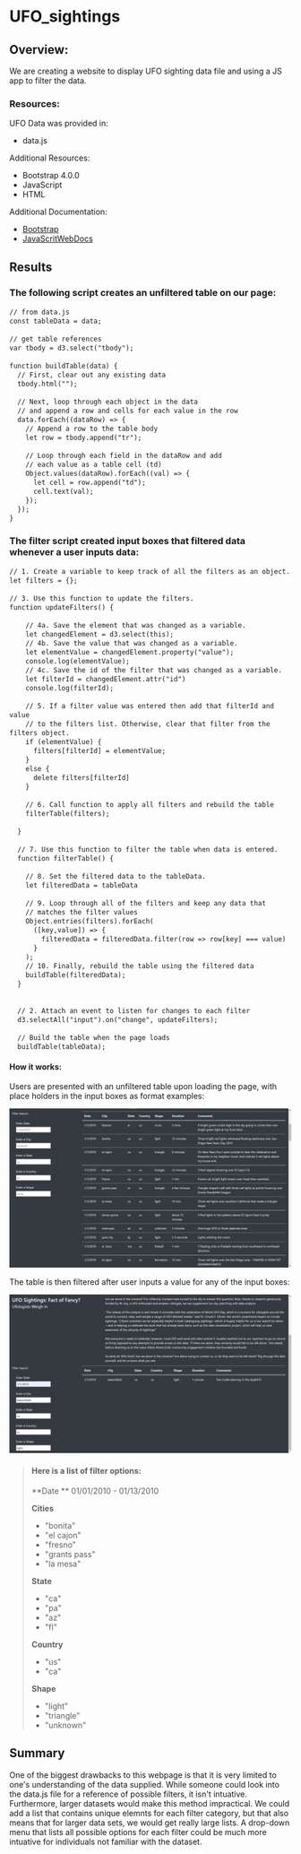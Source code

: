 # UFO_sightings

## Overview:

We are creating a website to display UFO sighting data file and using a JS app to filter the data.

### Resources:

UFO Data was provided in:
- data.js

Additional Resources: 
- Bootstrap 4.0.0
- JavaScript 
- HTML

Additional Documentation:
- [Bootstrap](https://getbootstrap.com/docs/4.0/getting-started/introduction/)
- [JavaScritWebDocs](https://developer.mozilla.org/en-US/docs/Web/JavaScript)

## Results

### The following script creates an unfiltered table on our page:

    // from data.js
    const tableData = data;

    // get table references
    var tbody = d3.select("tbody");

    function buildTable(data) {
      // First, clear out any existing data
      tbody.html("");

      // Next, loop through each object in the data
      // and append a row and cells for each value in the row
      data.forEach((dataRow) => {
        // Append a row to the table body
        let row = tbody.append("tr");

        // Loop through each field in the dataRow and add
        // each value as a table cell (td)
        Object.values(dataRow).forEach((val) => {
          let cell = row.append("td");
          cell.text(val);
        });
      });
    }
    
### The filter script created input boxes that filtered data whenever a user inputs data:

    // 1. Create a variable to keep track of all the filters as an object.
    let filters = {}; 

    // 3. Use this function to update the filters. 
    function updateFilters() {

        // 4a. Save the element that was changed as a variable.
        let changedElement = d3.select(this);
        // 4b. Save the value that was changed as a variable.
        let elementValue = changedElement.property("value");
        console.log(elementValue);
        // 4c. Save the id of the filter that was changed as a variable.
        let filterId = changedElement.attr("id")
        console.log(filterId);

        // 5. If a filter value was entered then add that filterId and value
        // to the filters list. Otherwise, clear that filter from the filters object.
        if (elementValue) {
          filters[filterId] = elementValue;
        }
        else {
          delete filters[filterId]
        }

        // 6. Call function to apply all filters and rebuild the table
        filterTable(filters);

      }

      // 7. Use this function to filter the table when data is entered.
      function filterTable() {

        // 8. Set the filtered data to the tableData.
        let filteredData = tableData  

        // 9. Loop through all of the filters and keep any data that
        // matches the filter values
        Object.entries(filters).forEach(
          ([key,value]) => {
            filteredData = filteredData.filter(row => row[key] === value)
          }
        );
        // 10. Finally, rebuild the table using the filtered data
        buildTable(filteredData);
      } 


      // 2. Attach an event to listen for changes to each filter
      d3.selectAll("input").on("change", updateFilters);

      // Build the table when the page loads
      buildTable(tableData);

#### How it works:

Users are presented with an unfiltered table upon loading the page, with place holders in the input boxes as format examples:

![unfiltered](static/images/normal.png)

The table is then filtered after user inputs a value for any of the input boxes:

![filtered](static/images/filtered.png)

> #### Here is a list of filter options:
> 
> **Date **
> 01/01/2010 - 01/13/2010 
> 
> **Cities**
> - "bonita"
> - "el cajon"
> - "fresno"
> - "grants pass"
> - "la mesa"
>
> **State**
> - "ca"
> - "pa"
> - "az"
> - "fl"
> 
> **Country**
> - "us"
> - "ca"
> 
> **Shape**
> - "light"
> - "triangle"
> - "unknown"

## Summary

One of the biggest drawbacks to this webpage is that it is very limited to one's understanding of the data supplied. While someone could look into the data.js file for a reference of possible filters, it isn't intuative. Furthermore, larger datasets would make this method impractical. We could add a list that contains unique elemnts for each filter category, but that also means that for larger data sets, we would get really large lists. A drop-down menu that lists all possible options for each filter could be much more intuative for individuals not familiar with the dataset.

